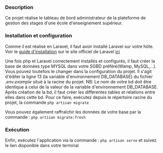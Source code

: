 ### Description

Ce projet réalise le tableau de bord administrateur de la plateforme de gestion des stages d'une école d'enseignement supérieur.

### Installation et configuration
Comme il est réalisé en Laravel, il faut avoir installé Laravel sur votre hôte. Voir le [guide d'installation](https://laravel.com/docs/11.x/installation) sur le site officiel de Laravel [ici](https://laravel.com/docs/11.x/installation) 

Une fois php et Laravel correctement installés et configurés, il faut créer la base de données type MYSQL dans votre SGBD préféré(Wamp, MySQL,...).  Vous pouvez toutefois le changer dans la configuration du projet. Il s'agit d'éditer la ligne 13 (la variable d'environnement DB_DATABASE) du fichier *.env.example* situé à la racine du projet. NB: Le nom de votre bd doit être identique à celui de la valeur de la variable d'environnement DB_DATABASE.
Après création de la bd, il faut créer les différentes tables et relations entre elles dans cette bd. Pour ce faire, exécutez depuis le répertoire racine du projet, la commande
```php artisan migrate```

Vous pouvez également raffraîchir les données de votre base par la commande : 
```php artisan migrate:fresh```  

### Exécution

Enfin, exécutez l'application via la commande : 
```php artisan serve```
et suivez le lien disponible dans votre terminal